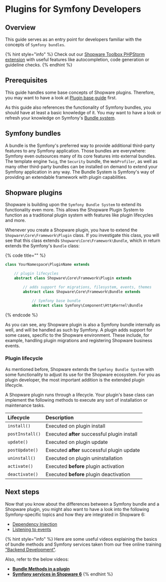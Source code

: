 # Plugins for Symfony Developers

## Overview

This guide serves as an entry point for developers familiar with the concepts of `Symfony bundles`.

{% hint style="info" %}
Check out our [Shopware Toolbox PHPStorm extension](../../../resources/tooling/ide/shopware-toolbox.md) with useful features like autocompletion, code generation or guideline checks.
{% endhint %}

## Prerequisites

This guide handles some base concepts of Shopware plugins. Therefore, you may want to have a look at [Plugin base guide](plugin-base-guide.md) first.

As this guide also references the functionality of Symfony bundles, you should have at least a basic knowledge of it. You may want to have a look or refresh your knowledge on Symfony's [Bundle system](https://symfony.com/doc/current/bundles.html).

## Symfony bundles

A bundle is the Symfony's preferred way to provide additional third-party features to any Symfony application. Those bundles are everywhere: Symfony even outsources many of its core features into external bundles. The template engine `Twig`, the `Security` bundle, the `WebProfiler`, as well as many other third-party bundles can be installed on demand to extend your Symfony application in any way. The Bundle System is Symfony's way of providing an extendable framework with plugin capabilities.

## Shopware plugins

Shopware is building upon the `Symfony Bundle System` to extend its functionality even more. This allows the Shopware Plugin System to function as a traditional plugin system with features like plugin lifecycles and more.

Whenever you create a Shopware plugin, you have to extend the `Shopware\Core\Framework\Plugin` class. If you investigate this class, you will see that this class extends `Shopware\Core\Framework\Bundle`, which in return extends the Symfony's `Bundle` class:

{% code title="" %}

```php
class YourNamespace\PluginName extends

    // plugin lifecycles
    abstract class Shopware\Core\Framework\Plugin extends

        // adds support for migrations, filesystem, events, themes
        abstract class Shopware\Core\Framework\Bundle extends

            // Symfony base bundle
            abstract class Symfony\Component\HttpKernel\Bundle
```

{% endcode %}

As you can see, any Shopware plugin is also a Symfony bundle internally as well, and will be handled as such by Symfony. A plugin adds support for some cases, specific to the Shopware environment. These include, for example, handling plugin migrations and registering Shopware business events.

### Plugin lifecycle

As mentioned before, Shopware extends the `Symfony Bundle System` with some functionality to adjust its use for the Shopware ecosystem. For you as plugin developer, the most important addition is the extended plugin lifecycle.

A Shopware plugin runs through a lifecycle. Your plugin's base class can implement the following methods to execute any sort of installation or maintenance tasks.

| Lifecycle | Description |
| :--- | :--- |
| `install()` | Executed on plugin install |
| `postInstall()` | Executed **after** successful plugin install |
| `update()` | Executed on plugin update |
| `postUpdate()` | Executed **after** successful plugin update |
| `uninstall()` | Executed on plugin uninstallation |
| `activate()` | Executed **before** plugin activation |
| `deactivate()` | Executed **before** plugin deactivation |

## Next steps

Now that you know about the differences between a Symfony bundle and a Shopware plugin, you might also want to have a look into the following Symfony-specific topics and how they are integrated in Shopware 6:

* [Dependency Injection](plugin-fundamentals/dependency-injection.md)
* [Listening to events](plugin-fundamentals/listening-to-events.md)

{% hint style="info" %}
Here are some useful videos explaining the basics of bundle methods and Symfony services taken from our free online training ["Backend Development"](https://academy.shopware.com/courses/shopware-6-backend-development-with-jisse-reitsma).

Also, refer to the below videos:

* **[Bundle Methods in a plugin](https://www.youtube.com/watch?v=cUXcDwQwmPk)**
* **[Symfony services in Shopware 6](https://www.youtube.com/watch?v=l5QJ8EtilaY)**
{% endhint %}
